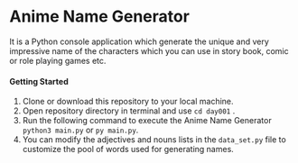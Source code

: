 # Anime Name Generator

It is a Python console application which generate the unique and very impressive name of the characters which you can use in story book, comic or role playing games etc.

#### Getting Started

1. Clone or download this repository to your local machine.
2. Open repository directory in terminal and use `cd day001` .
3. Run the following command to execute the Anime Name Generator `python3 main.py` or `py main.py`.
4. You can modify the adjectives and nouns lists in the `data_set.py` file to customize the pool of words used for generating names.
